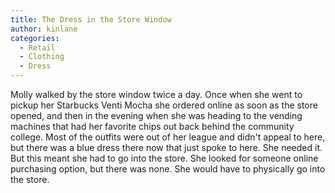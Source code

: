 ```yaml
---
title: The Dress in the Store Window
author: kinlane
categories:
  - Retail
  - Clothing
  - Dress
---
```

Molly walked by the store window twice a day. Once when she went to pickup her Starbucks Venti Mocha she ordered online as soon as the store opened, and then in the evening when she was heading to the vending machines that had her favorite chips out back behind the community college. Most of the outfits were out of her league and didn't appeal to here, but there was a blue dress there now that just spoke to here. She needed it. But this meant she had to go into the store. She looked for someone online purchasing option, but there was none. She would have to physically go into the store.
